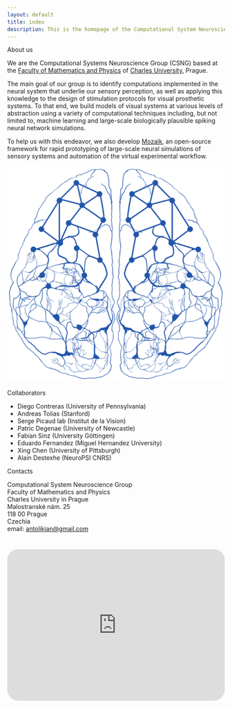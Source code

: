 ```yaml
---
layout: default
title: index
description: This is the homepage of the Computational System Neuroscience Group at the Faculty of Mathematics and Physics of Charles University, Prague. Here you can find our information about our research projects, software, publications, and project proposals.
---
```



<div class="flex-container">
  <div class="introduction">
  <p class="intro-text">About us</p>
    <p>
      We are the Computational Systems Neuroscience Group (CSNG) based at the 
      <a href="https://www.mff.cuni.cz/">Faculty of Mathematics and Physics</a> of 
      <a href="https://cuni.cz">Charles University</a>, Prague.
    </p>
    <p>
      The main goal of our group is to identify computations implemented in the neural system that underlie our sensory perception, as well as applying this knowledge to the design of stimulation protocols for visual prosthetic systems. To that end, we build models of visual systems at various levels of abstraction using a variety of computational techniques including, but not limited to, machine learning and large-scale biologically plausible spiking neural network simulations.
    </p>
    <p>
      To help us with this endeavor, we also develop <a href="/software.html">Mozaik</a>, an open-source framework for rapid prototyping of large-scale neural simulations of sensory systems and automation of the virtual experimental workflow.
    </p>
    </div>
      <div class="group_logo">
    <img class="brain_logo" src="./assets/img/blue2255A.png" alt="CSNG Brain Logo">
  </div>
<div class="info-container">
  <div class="collaboration">
    <p class="intro-text">Collaborators</p>
    <ul>
      <li>Diego Contreras (University of Pennsylvania)</li>
      <li>Andreas Tolias (Stanford)</li>
      <li>Serge Picaud lab (Institut de la Vision)</li>
      <li>Patric Degenae (University of Newcastle)</li>
      <li>Fabian Sinz (University Göttingen)</li>
      <li>Eduardo Fernandez (Miguel Hernandez University)</li>
      <li>Xing Chen (University of Pittsburgh)</li>
      <li>Alain Destexhe (NeuroPSI CNRS)</li>
    </ul>
  </div>
  <div class="contacts">
    <p class="intro-text">Contacts</p>
    <p>
      Computational System Neuroscience Group <br>
      Faculty of Mathematics and Physics<br>
      Charles University in Prague<br>
      Malostranské nám. 25<br>
      118 00 Prague<br>
      Czechia<br>
      email: <a href="mailto:antolikjan@gmail.com">antolikjan@gmail.com</a>
    </p>
  </div>
</div>
    <div class="map">
        <iframe src="https://maps.google.com/maps?width=100%25&amp;height=600&amp;hl=en&amp;q=+(Univerzita%20Karlova,%20Matematicko-fyzik%C3%A1ln%C3%AD%20fakulta,%20Informatick%C3%A1%20sekce)&amp;t=&amp;z=14&amp;ie=UTF8&amp;iwloc=B&amp;output=embed" height="450" style="border-radius:25px;border:0;width: 100%;height: 350px; margin-top:25px;" allowfullscreen="" loading="lazy"></iframe>
    </div>
